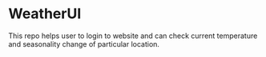 # WeatherUI
This repo helps user to login to website and can check current temperature and seasonality change of particular location.
